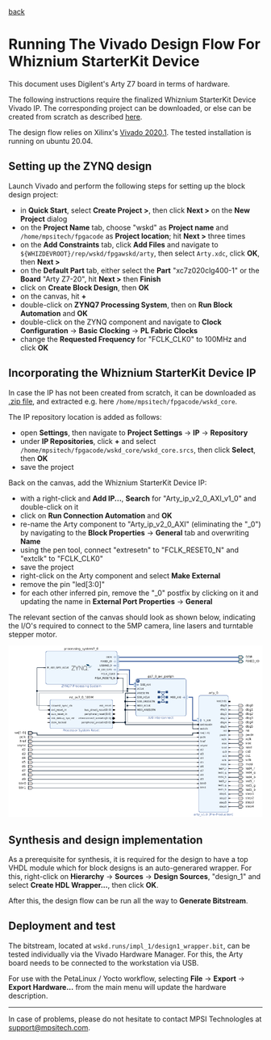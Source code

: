 [back](./README.md)

# Running The Vivado Design Flow For Whiznium StarterKit Device

This document uses Digilent's Arty Z7 board in terms of hardware.

The following instructions require the finalized Whiznium StarterKit Device Vivado IP. The corresponding project can be downloaded, or else can be created from scratch as described [here](./wskdip_vivado.md).

The design flow relies on Xilinx's [Vivado 2020.1](https://www.xilinx.com/products/design-tools/vivado.html). The tested installation is running on ubuntu 20.04.

## Setting up the ZYNQ design

Launch Vivado and perform the following steps for setting up the block design project:

- in __Quick Start__, select __Create Project >__, then click __Next >__ on the __New Project__ dialog
- on the __Project Name__ tab, choose "wskd" as __Project name__ and ``/home/mpsitech/fpgacode`` as __Project location__; hit __Next >__ three times
- on the __Add Constraints__ tab, click __Add Files__ and navigate to ``${WHIZDEVROOT}/rep/wskd/fpgawskd/arty``, then select ``Arty.xdc``, click __OK__, then __Next >__
- on the __Default Part__ tab, either select the __Part__ "xc7z020clg400-1" or the __Board__ "Arty Z7-20", hit __Next >__ then __Finish__
- click on __Create Block Design__, then __OK__
- on the canvas, hit __+__
- double-click on __ZYNQ7 Processing System__, then on __Run Block Automation__ and __OK__
- double-click on the ZYNQ component and navigate to __Clock Configuration__ -> __Basic Clocking__ -> __PL Fabric Clocks__
- change the __Requested Frequency__ for "FCLK_CLK0" to 100MHz and click __OK__

## Incorporating the Whiznium StarterKit Device IP

In case the IP has not been created from scratch, it can be downloaded as [.zip file](https://content.mpsitech.cloud/wskd/arty_core_v1.0.4.zip), and extracted e.g. here ``/home/mpsitech/fpgacode/wskd_core``.

The IP repository location is added as follows:

- open __Settings__, then navigate to __Project Settings__ -> __IP__ -> __Repository__
- under __IP Repositories__, click __+__ and select ``/home/mpsitech/fpgacode/wskd_core/wskd_core.srcs``, then click __Select__, then __OK__
- save the project

Back on the canvas, add the Whiznium StarterKit Device IP:

- with a right-click and __Add IP...__, __Search__ for "Arty_ip_v2_0_AXI_v1_0" and double-click on it
- click on __Run Connection Automation__ and __OK__
- re-name the Arty component to "Arty_ip_v2_0_AXI" (eliminating the "_0") by navigating to the __Block Properties__ -> __General__ tab and overwriting __Name__
- using the pen tool, connect "extresetn" to "FCLK_RESET0_N" and "extclk" to "FCLK_CLK0"
- save the project
- right-click on the Arty component and select __Make External__
- remove the pin "led[3:0]"
- for each other inferred pin, remove the "_0" postfix by clicking on it and updating the name in __External Port Properties__ -> __General__

The relevant section of the canvas should look as shown below, indicating the I/O's required to connect to the 5MP camera, line lasers and turntable stepper motor.

![](wskd_vivado/canvas.png)

## Synthesis and design implementation

As a prerequisite for synthesis, it is required for the design to have a top VHDL module which for block designs is an auto-generared wrapper. For this, right-click on __Hierarchy__ -> __Sources__ -> __Design Sources__, "design_1" and select __Create HDL Wrapper...__, then click __OK__.

After this, the design flow can be run all the way to __Generate Bitstream__.

## Deployment and test

The bitstream, located at ``wskd.runs/impl_1/design1_wrapper.bit``, can be tested individually via the Vivado Hardware Manager. For this, the Arty board needs to be connected to the workstation via USB.

For use with the PetaLinux / Yocto workflow, selecting __File__ -> __Export__ -> __Export Hardware...__ from the main menu will update the hardware description.

---

In case of problems, please do not hesitate to contact MPSI Technologles at [support@mpsitech.com](mailto:support@mpsitech.com).

